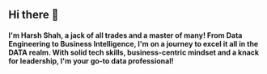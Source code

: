 ## Hi there 👋

#### I'm Harsh Shah, a jack of all trades and a master of many! From Data Engineering to Business Intelligence, I'm on a journey to excel it all in the DATA realm. With solid tech skills, business-centric mindset and a knack for leadership, I'm your go-to data professional!
<!--
**harshshah2599/harshshah2599** is a ✨ _special_ ✨ repository because its `README.md` (this file) appears on your GitHub profile.

Here are some ideas to get you started:

- 🔭 I’m currently working on ...
- 🌱 I’m currently learning ...
- 👯 I’m looking to collaborate on ...
- 🤔 I’m looking for help with ...
- 💬 Ask me about ...
- 📫 How to reach me: ...
- 😄 Pronouns: ...
- ⚡ Fun fact: ...
-->
